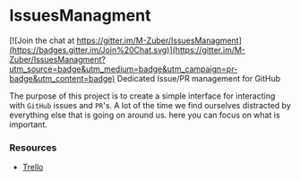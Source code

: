 # IssuesManagment

[![Join the chat at https://gitter.im/M-Zuber/IssuesManagment](https://badges.gitter.im/Join%20Chat.svg)](https://gitter.im/M-Zuber/IssuesManagment?utm_source=badge&utm_medium=badge&utm_campaign=pr-badge&utm_content=badge)
Dedicated Issue/PR management for GitHub

The purpose of this project is to create a simple interface for interacting with `GitHub` issues and `PR`'s.
A lot of the time we find ourselves distracted by everything else that is going on around us. here you can focus on what is important.

### Resources
- [Trello](https://trello.com/b/GoSZbu7P/issue-managment)
